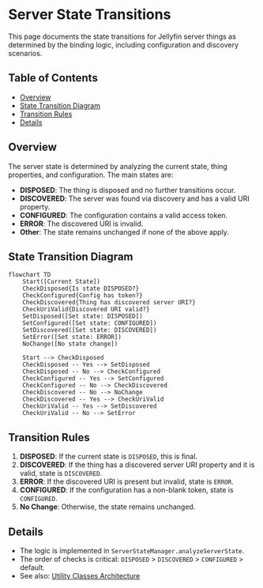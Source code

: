# Server State Transitions

This page documents the state transitions for Jellyfin server things as determined by the binding logic, including configuration and discovery scenarios.

## Table of Contents

- [Overview](#overview)
- [State Transition Diagram](#state-transition-diagram)
- [Transition Rules](#transition-rules)
- [Details](#details)

## Overview

The server state is determined by analyzing the current state, thing properties, and configuration.
The main states are:

- **DISPOSED**: The thing is disposed and no further transitions occur.
- **DISCOVERED**: The server was found via discovery and has a valid URI property.
- **CONFIGURED**: The configuration contains a valid access token.
- **ERROR**: The discovered URI is invalid.
- **Other**: The state remains unchanged if none of the above apply.

## State Transition Diagram

```mermaid
flowchart TD
    Start([Current State])
    CheckDisposed{Is state DISPOSED?}
    CheckConfigured{Config has token?}
    CheckDiscovered{Thing has discovered server URI?}
    CheckUriValid{Discovered URI valid?}
    SetDisposed([Set state: DISPOSED])
    SetConfigured([Set state: CONFIGURED])
    SetDiscovered([Set state: DISCOVERED])
    SetError([Set state: ERROR])
    NoChange([No state change])

    Start --> CheckDisposed
    CheckDisposed -- Yes --> SetDisposed
    CheckDisposed -- No --> CheckConfigured
    CheckConfigured -- Yes --> SetConfigured
    CheckConfigured -- No --> CheckDiscovered
    CheckDiscovered -- No --> NoChange
    CheckDiscovered -- Yes --> CheckUriValid
    CheckUriValid -- Yes --> SetDiscovered
    CheckUriValid -- No --> SetError
```

## Transition Rules

1. **DISPOSED**: If the current state is `DISPOSED`, this is final.
2. **DISCOVERED**: If the thing has a discovered server URI property and it is valid, state is `DISCOVERED`.
3. **ERROR**: If the discovered URI is present but invalid, state is `ERROR`.
4. **CONFIGURED**: If the configuration has a non-blank token, state is `CONFIGURED`.
5. **No Change**: Otherwise, the state remains unchanged.

## Details

- The logic is implemented in `ServerStateManager.analyzeServerState`.
- The order of checks is critical: `DISPOSED` > `DISCOVERED` > `CONFIGURED` > default.
- See also: [Utility Classes Architecture](utility-classes.md)
